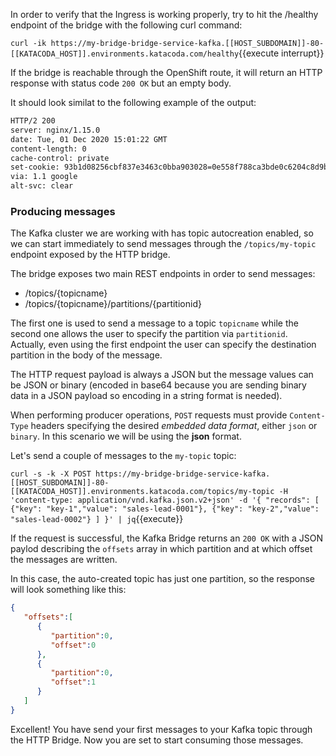 In order to verify that the Ingress is working properly, try to hit the /healthy endpoint of the bridge with the following curl command:

``curl -ik https://my-bridge-bridge-service-kafka.[[HOST_SUBDOMAIN]]-80-[[KATACODA_HOST]].environments.katacoda.com/healthy``{{execute interrupt}}

If the bridge is reachable through the OpenShift route, it will return an HTTP response with status code `200 OK` but an empty body.

It should look similat to the following example of the output:

```sh
HTTP/2 200
server: nginx/1.15.0
date: Tue, 01 Dec 2020 15:01:22 GMT
content-length: 0
cache-control: private
set-cookie: 93b1d08256cbf837e3463c0bba903028=0e558f788ca3bde0c6204c8d9bc783e0; Path=/; HttpOnly; Secure; SameSite=None
via: 1.1 google
alt-svc: clear
```

### Producing messages

The Kafka cluster we are working with has topic autocreation enabled, so we can start immediately to send messages through the `/topics/my-topic` endpoint exposed by the HTTP bridge.

The bridge exposes two main REST endpoints in order to send messages:

* /topics/{topicname}
* /topics/{topicname}/partitions/{partitionid}

The first one is used to send a message to a topic `topicname` while the second one allows the user to specify the partition via `partitionid`. Actually, even using the first endpoint the user can specify the destination partition in the body of the message.

The HTTP request payload is always a JSON but the message values can be JSON or binary (encoded in base64 because you are sending binary data in a JSON payload so encoding in a string format is needed).

When performing producer operations, `POST` requests must provide `Content-Type` headers specifying the desired _embedded data format_, either `json` or `binary`. In this scenario we will be using the **json** format.

Let's send a couple of messages to the `my-topic` topic:

``curl -s -k -X POST https://my-bridge-bridge-service-kafka.[[HOST_SUBDOMAIN]]-80-[[KATACODA_HOST]].environments.katacoda.com/topics/my-topic -H 'content-type: application/vnd.kafka.json.v2+json' -d '{ "records": [ {"key": "key-1","value": "sales-lead-0001"}, {"key": "key-2","value": "sales-lead-0002"} ] }' | jq``{{execute}}

If the request is successful, the Kafka Bridge returns an `200 OK` with a JSON paylod describing the `offsets` array in which partition and at which offset the messages are written.

In this case, the auto-created topic has just one partition, so the response will look something like this:

```json
{
   "offsets":[
      {
         "partition":0,
         "offset":0
      },
      {
         "partition":0,
         "offset":1
      }
   ]
}
```

Excellent! You have send your first messages to your Kafka topic through the HTTP Bridge. Now you are set to start consuming those messages.
